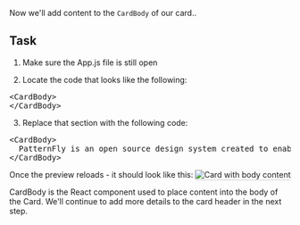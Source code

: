 Now we'll add content to the `CardBody` of our card..

## Task

1) Make sure the App.js file is still open

2) Locate the code that looks like the following:

<pre class="file">
&lt;CardBody&gt;
&lt;/CardBody&gt;
</pre>

3) Replace that section with the following code:

<pre class="file" data-target="clipboard">
&lt;CardBody&gt;
  PatternFly is an open source design system created to enable consistency and usability across a wide range of applications and use cases. PatternFly provides clear standards, guidance, and tools that help designers and developers work together more efficiently and build better user experiences.
&lt;/CardBody&gt;
</pre>

Once the preview reloads - it should look like this:
<img src="components-intro/assets/card-with-body.png" alt="Card with body content" style="box-shadow: rgba(3, 3, 3, 0.2) 0px 1.25px 2.5px 0px;" />

CardBody is the React component used to place content into the body of the Card.  We'll continue to add more details to the card header in the next step.

